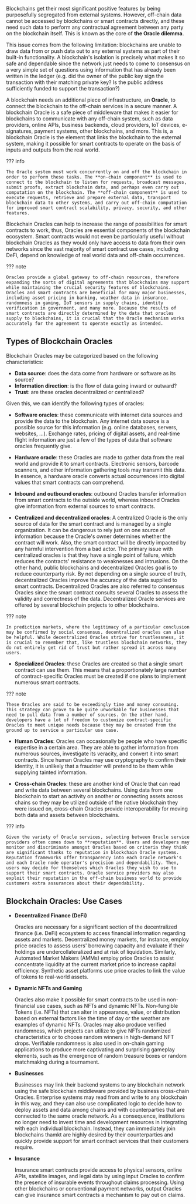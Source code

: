 Blockchains get their most significant positive features by being purposefully segregated from external systems. However, off-chain data cannot be accessed by blockchains or smart contracts directly, and these need such data to perform any contractual agreement between any party on the blockchain itself. This is known as the core of **the Oracle dilemma**. 

This issue comes from the following limitation: blockchains are unable to draw data from or push data out to any external systems as part of their built-in functionality. A blockchain's isolation is precisely what makes it so safe and dependable since the network just needs to come to consensus on a very simple set of questions using information that has already been written in the ledger (e.g. did the owner of the public key sign the transaction with their matching private key? Is the public address sufficiently funded to support the transaction?)

A blockchain needs an additional piece of infrastructure, an **Oracle**, to connect the blockchain to the off-chain services in a secure manner.  A blockchain Oracle is a safe piece of middleware that makes it easier for blockchains to communicate with any off-chain system, such as data providers, online APIs, business backends, cloud providers, IoT devices, e-signatures, payment systems, other blockchains, and more. This is, a blockchain Oracle is the element that links the blockchain to the external system, making it possible for smart contracts to operate on the basis of inputs and outputs from the real world. 

??? info 

    The Oracle system must work concurrently on and off the blockchain in order to perform these tasks. The **on-chain component** is used to connect to the blockchain to listen for requests, broadcast messages, submit proofs, extract blockchain data, and perhaps even carry out computation on the blockchain. The **off-chain component** is used to execute requests, retrieve and prepare external data, transport blockchain data to other systems, and carry out off-chain computation for improved smart contract scalability, privacy, security, and other features.

Blockchain Oracles can help to increase the range of possibilities for smart contracts to work, thus, Oracles are essential components of the blockchain ecosystem. Smart contracts would not even be particularly useful without blockchain Oracles as they would only have access to data from their own networks since the vast majority of smart contract use cases, including DeFi, depend on knowledge of real world data and off-chain occurrences. 

??? note

    Oracles provide a global gateway to off-chain resources, therefore expanding the sorts of digital agreements that blockchains may support while maintaining the crucial security features of blockchains. Oracles and smart contracts are beneficial for many major businesses, including asset pricing in banking, weather data in insurance, randomness in gaming, IoT sensors in supply chains, identity verification in government, and many more. Because the results of smart contracts are directly determined by the data that oracles supply to blockchains, it is crucial that the Oracle mechanism works accurately for the agreement to operate exactly as intended.

## Types of Blockchain Oracles

Blockchain Oracles may be categorized based on the following characteristics:

* **Data source**: does the data come from hardware or software as its source?
* **Information direction**: is the flow of data going inward or outward?
* **Trust**: are these oracles decentralized or centralized?

Given this, we can identify the following types of oracles:

* **Software oracles**: these communicate with internet data sources and provide the data to the blockchain. Any internet data source is a possible source for this information (e.g. online databases, servers, websites, ...). Exchange rates, pricing of digital assets, and real-time flight information are just a few of the types of data that software oracles frequently give.

* **Hardware oracle**: these Oracles are made to gather data from the real world and provide it to smart contracts. Electronic sensors, barcode scanners, and other information gathering tools may transmit this data. In essence, a hardware oracle converts actual occurrences into digital values that smart contracts can comprehend.

* **Inbound and outbound oracles**: outbound Oracles transfer information from smart contracts to the outside world, whereas inbound Oracles give information from external sources to smart contracts.

* **Centralized and decentralized oracles**: A centralized Oracle is the only source of data for the smart contract and is managed by a single organization. It can be dangerous to rely just on one source of information because the Oracle's owner determines whether the contract will work. Also, the smart contract will be directly impacted by any harmful intervention from a bad actor. The primary issue with centralized oracles is that they have a single point of failure, which reduces the contracts' resistance to weaknesses and intrusions. On the other hand, public blockchains and decentralized Oracles goal is to reduce counterparty risk. By not depending on a single source of truth, decentralized Oracles improve the accuracy of the data supplied to smart contracts. Decentralized Oracles are also referred to consensus Oracles since the smart contract consults several Oracles to assess the validity and correctness of the data. Decentralized Oracle services are offered by several blockchain projects to other blockchains. 

??? note

    In prediction markets, where the legitimacy of a particular conclusion may be confirmed by social consensus, decentralized oracles can also be helpful. While decentralized Oracles strive for trustlessness, it is crucial to remember that, like trustless blockchain networks, they do not entirely get rid of trust but rather spread it across many users.

* **Specialized Oracles**: these Oracles are created so that a single smart contract can use them. This means that a proportionately large number of contract-specific Oracles must be created if one plans to implement numerous smart contracts.

??? note 

    These Oracles are said to be exceedingly time and money consuming. This strategy can prove to be quite unworkable for businesses that need to pull data from a number of sources. On the other hand, developers have a lot of freedom to customize contract-specific Oracles to meet unique needs because they may be created from the ground up to service a particular use case.

* **Human Oracles**: Oracles can occasionally be people who have specific expertise in a certain area. They are able to gather information from numerous sources, investigate its veracity, and convert it into smart contracts. Since human Oracles may use cryptography to confirm their identity, it is unlikely that a fraudster will pretend to be them while supplying tainted information.

* **Cross-chain Oracles**: these are another kind of Oracle that can read and write data between several blockchains. Using data from one blockchain to start an activity on another or connecting assets across chains so they may be utilized outside of the native blockchain they were issued on, cross-chain Oracles provide interoperability for moving both data and assets between blockchains.

??? info

    Given the variety of Oracle services, selecting between Oracle service providers often comes down to **reputation**. Users and developers may monitor and discriminate amongst Oracles based on criteria they think are significant thanks to reputation in blockchain Oracle systems. Reputation frameworks offer transparency into each Oracle network's and each Oracle node operator's precision and dependability. Then, users may decide for themselves which Oracles they wish to use to support their smart contracts. Oracle service providers may also exploit their reputation in the off-chain business world to provide customers extra assurances about their dependability.

## Blockchain Oracles: Use Cases

* **Decentralized Finance (DeFi)**

    Oracles are necessary for a significant section of the decentralized finance (i.e. DeFi) ecosystem to access financial information regarding assets and markets. Decentralized money markets, for instance, employ price oracles to assess users' borrowing capacity and evaluate if their holdings are undercollateralized and at risk of liquidation. Similarly, Automated Market Makers (AMMs) employ price Oracles to assist concentrate liquidity at the current market price to increase capital efficiency. Synthetic asset platforms use price oracles to link the value of tokens to real-world assets.

* **Dynamic NFTs and Gaming**

    Oracles also make it possible for smart contracts to be used in non-financial use cases, such as NFTs and dynamic NFTs. Non-fungible Tokens (i.e. NFTs) that can alter in appearance, value, or distribution based on external factors like the time of day or the weather are examples of dynamic NFTs. Oracles may also produce verified randomness, which projects can utilize to give NFTs randomized characteristics or to choose random winners in high-demand NFT drops. Verifiable randomness is also used in on-chain gaming applications to produce more captivating and surprising gameplay elements, such as the emergence of random treasure boxes or random matchmaking during a tournament.

* **Businesses**

    Businesses may link their backend systems to any blockchain network using the safe blockchain middleware provided by business cross-chain Oracles. Enterprise systems may read from and write to any blockchain in this way, and they can also use complicated logic to decide how to deploy assets and data among chains and with counterparties that are connected to the same oracle network. As a consequence, institutions no longer need to invest time and development resources in integrating with each individual blockchain. Instead, they can immediately join blockchains thamkt are highly desired by their counterparties and quickly provide support for smart contract services that their customers require.

* **Insurance**

    Insurance smart contracts provide access to physical sensors, online APIs, satellite images, and legal data by using input Oracles to confirm the presence of insurable events throughout claims processing. Using other blockchains or conventional payment networks, output Oracles can give insurance smart contracts a mechanism to pay out on claims.
